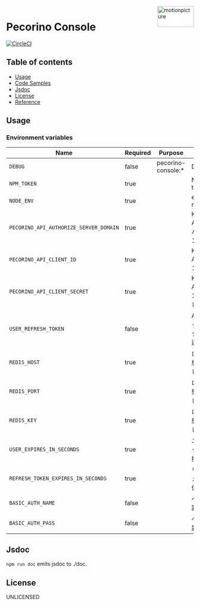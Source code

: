 <img src="https://motionpicture.jp/images/common/logo_01.svg" alt="motionpicture" title="motionpicture" align="right" height="56" width="98"/>

# Pecorino Console

[![CircleCI](https://circleci.com/gh/motionpicture/pecorino-console.svg?style=svg&circle-token=0c65818a49ef1322b853fbc7541c929a2800d0e9)](https://circleci.com/gh/motionpicture/pecorino-console)

## Table of contents

* [Usage](#usage)
* [Code Samples](#code-samples)
* [Jsdoc](#jsdoc)
* [License](#license)
* [Reference](#reference)

## Usage

### Environment variables

| Name                                   | Required | Purpose            | Value                  |
|----------------------------------------|----------|--------------------|------------------------|
| `DEBUG`                                | false    | pecorino-console:* | Debug                  |
| `NPM_TOKEN`                            | true     |                    | NPM auth token         |
| `NODE_ENV`                             | true     |                    | environment name       |
| `PECORINO_API_AUTHORIZE_SERVER_DOMAIN` | true     |                    | KWSKFS API 認可サーバードメイン  |
| `PECORINO_API_CLIENT_ID`               | true     |                    | KWSKFS APIクライアントID     |
| `PECORINO_API_CLIENT_SECRET`           | true     |                    | KWSKFS APIクライアントシークレット |
| `USER_REFRESH_TOKEN`                   | false    |                    | APIのリフレッシュトークン(開発用途)   |
| `REDIS_HOST`                           | true     |                    | ログイン状態保持ストレージ          |
| `REDIS_PORT`                           | true     |                    | ログイン状態保持ストレージ          |
| `REDIS_KEY`                            | true     |                    | ログイン状態保持ストレージ          |
| `USER_EXPIRES_IN_SECONDS`              | true     |                    | ユーザーセッション保持期間          |
| `REFRESH_TOKEN_EXPIRES_IN_SECONDS`     | true     |                    | リフレッシュトークン保管期間         |
| `BASIC_AUTH_NAME`                      | false    |                    | ベーシック認証                |
| `BASIC_AUTH_PASS`                      | false    |                    | ベーシック認証                |

## Jsdoc

`npm run doc` emits jsdoc to ./doc.

## License

UNLICENSED
